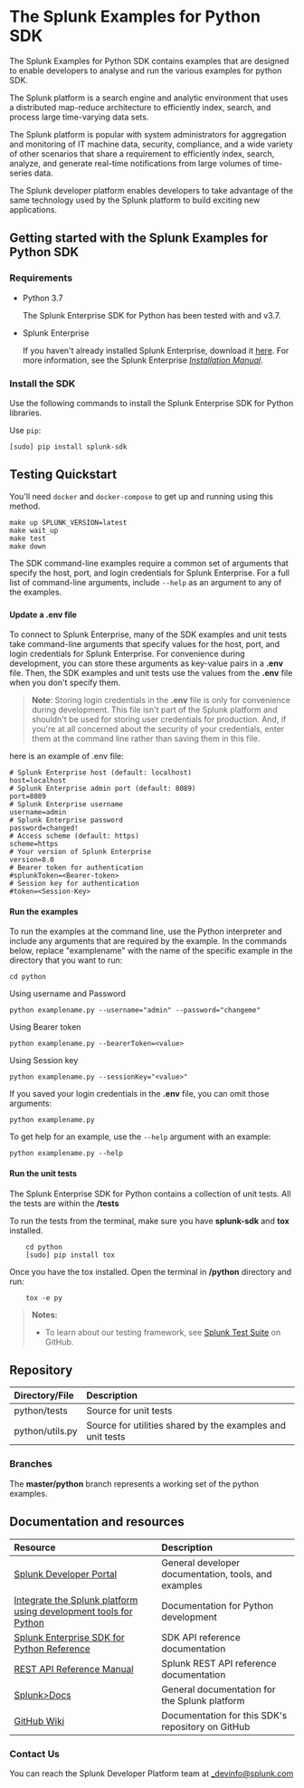 # The Splunk Examples for Python SDK

The Splunk Examples for Python SDK contains examples that are designed to enable developers to analyse and run the various examples for python SDK.

The Splunk platform is a search engine and analytic environment that uses a distributed map-reduce architecture to efficiently index, search, and process large time-varying data sets.

The Splunk platform is popular with system administrators for aggregation and monitoring of IT machine data, security, compliance, and a wide variety of other scenarios that share a requirement to efficiently index, search, analyze, and generate real-time notifications from large volumes of time-series data.

The Splunk developer platform enables developers to take advantage of the same technology used by the Splunk platform to build exciting new applications.

## Getting started with the Splunk Examples for Python SDK

### Requirements

* Python 3.7
  
  The Splunk Enterprise SDK for Python has been tested with and v3.7.

* Splunk Enterprise

  If you haven't already installed Splunk Enterprise, download it [here](http://www.splunk.com/download). 
  For more information, see the Splunk Enterprise [_Installation Manual_](https://docs.splunk.com/Documentation/Splunk/latest/Installation).

### Install the SDK

Use the following commands to install the Splunk Enterprise SDK for Python libraries.

Use `pip`:

    [sudo] pip install splunk-sdk

## Testing Quickstart

You'll need `docker` and `docker-compose` to get up and running using this method.

```
make up SPLUNK_VERSION=latest
make wait_up
make test
make down
```

The SDK command-line examples require a common set of arguments that specify the host, port, and login credentials for Splunk Enterprise. For a full list of command-line arguments, include `--help` as an argument to any of the examples.

###
#### Update a .env file

To connect to Splunk Enterprise, many of the SDK examples and unit tests take command-line arguments that specify values for the host, port, and login credentials for Splunk Enterprise. For convenience during development, you can store these arguments as key-value pairs in a **.env** file. Then, the SDK examples and unit tests use the values from the **.env** file when you don't specify them.

>**Note**: Storing login credentials in the **.env** file is only for convenience during development. This file isn't part of the Splunk platform and shouldn't be used for storing user credentials for production. And, if you're at all concerned about the security of your credentials, enter them at the command line rather than saving them in this file.

here is an example of .env file:

    # Splunk Enterprise host (default: localhost)
    host=localhost
    # Splunk Enterprise admin port (default: 8089)
    port=8089
    # Splunk Enterprise username
    username=admin
    # Splunk Enterprise password
    password=changed!
    # Access scheme (default: https)
    scheme=https
    # Your version of Splunk Enterprise
    version=8.0
    # Bearer token for authentication
    #splunkToken=<Bearer-token>
    # Session key for authentication
    #token=<Session-Key>

#### Run the examples

To run the examples at the command line, use the Python interpreter and include any arguments that are required by the example. In the commands below, replace "examplename" with the name of the specific example in the directory that you want to run:
```commandline 
cd python
```
Using username and Password
    
    python examplename.py --username="admin" --password="changeme"

Using Bearer token
    
    python examplename.py --bearerToken=<value>

Using Session key
    
    python examplename.py --sessionKey="<value>"

If you saved your login credentials in the **.env** file, you can omit those arguments:

    python examplename.py

To get help for an example, use the `--help` argument with an example:

    python examplename.py --help

#### Run the unit tests

The Splunk Enterprise SDK for Python contains a collection of unit tests. All the tests are within the **/tests**

To run the tests from the terminal, make sure you have **splunk-sdk** and **tox** installed.

```commandline
    cd python
    [sudo] pip install tox 
```

Once you have the tox installed. Open the terminal in **/python** directory and run:
```commandline
    tox -e py
```

>**Notes:**
>*  To learn about our testing framework, see [Splunk Test Suite](https://github.com/splunk/splunk-sdk-python/tree/master/tests) on GitHub.

## Repository

| Directory/File  | Description                                                |
|:----------------|:---------------------------------------------------------- |
| python/tests    | Source for unit tests                                      |
| python/utils.py | Source for utilities shared by the examples and unit tests |


### Branches

The **master/python** branch represents a working set of the python examples.

## Documentation and resources

| Resource                | Description |
|:----------------------- |:----------- |
| [Splunk Developer Portal](http://dev.splunk.com) | General developer documentation, tools, and examples |
| [Integrate the Splunk platform using development tools for Python](https://dev.splunk.com/enterprise/docs/devtools/python)| Documentation for Python development |
| [Splunk Enterprise SDK for Python Reference](http://docs.splunk.com/Documentation/PythonSDK) | SDK API reference documentation |
| [REST API Reference Manual](https://docs.splunk.com/Documentation/Splunk/latest/RESTREF/RESTprolog) | Splunk REST API reference documentation |
| [Splunk>Docs](https://docs.splunk.com/Documentation) | General documentation for the Splunk platform |
| [GitHub Wiki](https://github.com/splunk/splunk-sdk-python/wiki/) | Documentation for this SDK's repository on GitHub |

### Contact Us

You can reach the Splunk Developer Platform team at _devinfo@splunk.com
